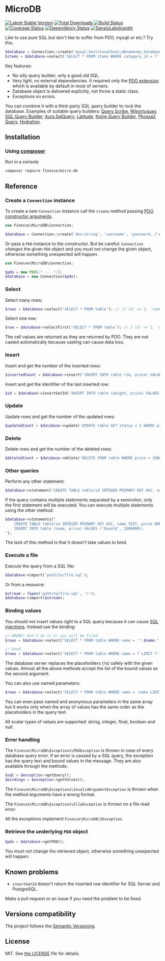 # MicroDB

[![Latest Stable Version](https://poser.pugx.org/finesse/micro-db/v/stable)](https://packagist.org/packages/finesse/micro-db)
[![Total Downloads](https://poser.pugx.org/finesse/micro-db/downloads)](https://packagist.org/packages/finesse/micro-db)
[![Build Status](https://php-eye.com/badge/finesse/micro-db/tested.svg)](https://travis-ci.org/FinesseRus/MicroDB)
[![Coverage Status](https://coveralls.io/repos/github/FinesseRus/MicroDB/badge.svg?branch=master)](https://coveralls.io/github/FinesseRus/MicroDB?branch=master)
[![Dependency Status](https://www.versioneye.com/php/finesse:micro-db/badge)](https://www.versioneye.com/php/finesse:micro-db)
[![SensioLabsInsight](https://insight.sensiolabs.com/projects/86ca4104-f2d4-4064-a0d3-bba5a4aa2fe2/mini.png)](https://insight.sensiolabs.com/projects/86ca4104-f2d4-4064-a0d3-bba5a4aa2fe2)

Like to use pure SQL but don't like to suffer from PDO, mysqli or etc.? Try this.

```php
$database = Connection::create('mysql:host=localhost;dbname=my_database', 'user', 'pass');
$items = $database->select('SELECT * FROM items WHERE category_id = ?', [3]);
```

Key features:

* No silly query builder, only a good old SQL.
* Very light, no external dependencies.
  It required only the [PDO extension](http://php.net/manual/en/book.pdo.php) which is available by default in most of servers.
* Database object is delivered explicitly, not throw a static class.
* Exceptions on errors.

You can combine it with a third-party SQL query builder to rock the database. Examples of suitable query builders:
[Query Scribe](https://github.com/FinesseRus/QueryScribe),
[Nilportugues SQL Query Builder](https://github.com/nilportugues/php-sql-query-builder), 
[Aura.SqlQuery](https://github.com/auraphp/Aura.SqlQuery),
[Latitude](https://github.com/shadowhand/latitude),
[Koine Query Builder](https://github.com/koinephp/QueryBuilder),
[Phossa2 Query](https://github.com/phossa2/query),
[Hydrahon](https://github.com/ClanCats/Hydrahon).


## Installation

### Using [composer](https://getcomposer.org)

Run in a console

```bash
composer require finesse/micro-db
```


## Reference

### Create a `Connection` instance

To create a new `Connection` instance call the `create` method passing 
[PDO constructor arguments](http://php.net/manual/en/pdo.construct.php).

```php
use Finesse\MicroDB\Connection;

$database = Connection::create('dsn:string', 'username', 'password, ['options']);
```

Or pass a `PDO` instance to the constructor. But be careful: `Connection` _changes_ the given `PDO` object and you 
_must not_ change the given object, otherwise something unexpected will happen.

```php
use Finesse\MicroDB\Connection;

$pdo = new PDO(/* ... */);
$database = new Connection($pdo);
```

### Select

Select many rows:

```php
$rows = $database->select('SELECT * FROM table'); // [['id' => 1, 'name' => 'Bill'], ['id' => 2, 'name' => 'John']]
```

Select one row:

```php
$row = $database->selectFirst('SELECT * FROM table'); // ['id' => 1, 'name' => 'Bill']
```

The cell values are returned as they are returned by PDO. They are not casted automatically because casting can cause 
data loss.

### Insert

Insert and get the number of the inserted rows:

```php
$insertedCount = $database->insert('INSERT INTO table (id, price) VALUES (1, 45), (2, 98)'); // 2
```

Insert and get the identifier of the last inserted row:

```php
$id = $database->insertGetId('INSERT INTO table (weight, price) VALUES (12.3, 45)'); // 3
```

### Update

Update rows and get the number of the updated rows:

```php
$updatedCount = $database->update('UPDATE table SET status = 1 WHERE price < 1000');
```

### Delete

Delete rows and get the number of the deleted rows:

```php
$deletedCount = $database->delete('DELETE FROM table WHERE price > 1000');
```

### Other queries

Perform any other statement:

```php
$database->statement('CREATE TABLE table(id INTEGER PRIMARY KEY ASC, name TEXT, price NUMERIC)');
```

If the query contains multiple statements separated by a semicolon, only the first statement will be executed. You can
execute multiple statements using the other method:

```php
$database->statements("
    CREATE TABLE table(id INTEGER PRIMARY KEY ASC, name TEXT, price NUMERIC);
    INSERT INTO table (name, price) VALUES ('Donald', 1000000);
");
```

The lack of this method is that it doesn't take values to bind.

### Execute a file

Execute the query from a SQL file:

```php
$database->import('path/to/file.sql');
```

Or from a resource:

```php
$stream = fopen('path/to/file.sql', 'r');
$database->import($stream);
```

### Binding values

You should not insert values right to a SQL query because it can cause 
[SQL injections](https://en.wikipedia.org/wiki/SQL_injection). Instead use the binding:

```php
// WRONG! Don't do it or you will be fired
$rows = $database->select("SELECT * FROM table WHERE name = '".$name."' LIMIT ".$limit);

// Good
$rows = $database->select('SELECT * FROM table WHERE name = ? LIMIT ?', [$name, $limit]);
```

The database server replaces the placeholders (`?`s) safely with the given values. Almost all the above methods accept 
the list of the bound values as the second argument.

You can also use named parameters:

```php
$rows = $database->select('SELECT * FROM table WHERE name = :name LIMIT :limit', [':name' => $name, ':limit' => $limit]);
```

You can even pass named and anonymous parameters in the same array but it works only when the array of values has the 
same order as the placeholders in the query text.

All scalar types of values are supported: string, integer, float, boolean and null.

### Error handling

The `Finesse\MicroDB\Exceptions\PDOException` is thrown in case of every database query error. If an error is caused
by a SQL query, the exception has the query text and bound values in the message. They are also available through the
methods:

```php
$sql = $exception->getQuery();
$bindings = $exception->getValues();
``` 

The `Finesse\MicroDB\Exceptions\InvalidArgumentException` is thrown when the method arguments have a wrong format.

The `Finesse\MicroDB\Exceptions\FileException` is thrown on a file read error.

All the exceptions implement `Finesse\MicroDB\IException`.

### Retrieve the underlying `PDO` object

```php
$pdo = $database->getPDO();
```

You _must not_ change the retrieved object, otherwise something unexpected will happen.


## Known problems

* `insertGetId` doesn't return the inserted row identifier for SQL Server and PostgreSQL.

Make a pull request or an issue if you need the problem to be fixed.


## Versions compatibility

The project follows the [Semantic Versioning](http://semver.org).


## License

MIT. See [the LICENSE](LICENSE) file for details.
